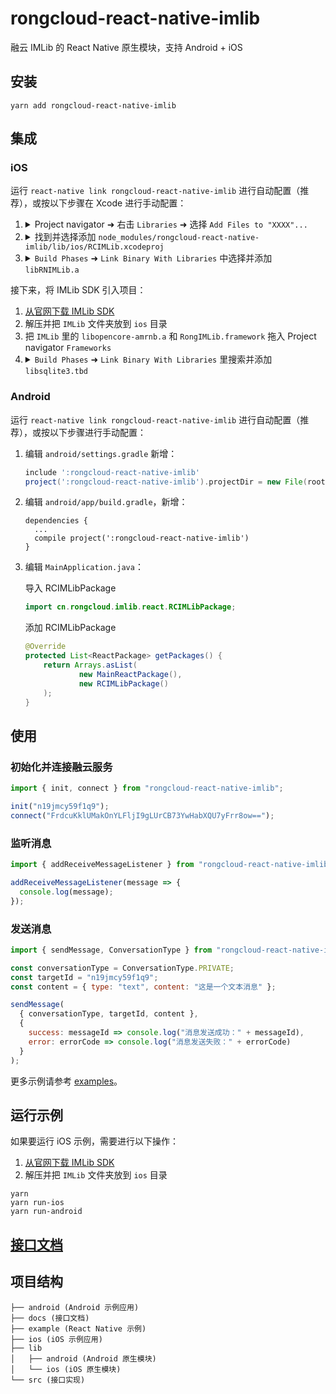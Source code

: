 # rongcloud-react-native-imlib
融云 IMLib 的 React Native 原生模块，支持 Android + iOS

## 安装

```
yarn add rongcloud-react-native-imlib
```

## 集成

### iOS

运行 `react-native link rongcloud-react-native-imlib` 进行自动配置（推荐），或按以下步骤在 Xcode 进行手动配置：

1. <details>
   <summary>Project navigator ➜ 右击 <code>Libraries</code> ➜ 选择 <code>Add Files to "XXXX"...</code></summary>
   <img src="https://user-images.githubusercontent.com/1709072/55277292-70aae500-5339-11e9-9949-713c4ba28ccb.png" width=240>
   </details>
2. <details>
   <summary>找到并选择添加 <code>node_modules/rongcloud-react-native-imlib/lib/ios/RCIMLib.xcodeproj</code></summary>
   <img src="https://user-images.githubusercontent.com/1709072/55277323-c7b0ba00-5339-11e9-982e-3b87a510cca8.png" width=600>
   </details>
3. <details>
   <summary><code>Build Phases</code> ➜ <code>Link Binary With Libraries</code> 中选择并添加 <code>libRNIMLib.a</code></summary>
   <img src="https://user-images.githubusercontent.com/1709072/55277356-3e4db780-533a-11e9-8f3b-141b005e449a.png" width=600>
   </details>

接下来，将 IMLib SDK 引入项目：

1. [从官网下载 IMLib SDK](https://www.rongcloud.cn/downloads)
2. 解压并把 `IMLib` 文件夹放到 `ios` 目录
3. 把 `IMLib` 里的 `libopencore-amrnb.a` 和 `RongIMLib.framework` 拖入 Project navigator `Frameworks`
4. <details>
   <summary><code>Build Phases</code> ➜ <code>Link Binary With Libraries</code> 里搜索并添加 <code>libsqlite3.tbd</code></summary>
   <img src="https://user-images.githubusercontent.com/1709072/55277928-88399c00-5340-11e9-938c-f88cd832d0de.png" width=600>
   </details>

### Android

运行 `react-native link rongcloud-react-native-imlib` 进行自动配置（推荐），或按以下步骤进行手动配置：

1. 编辑 `android/settings.gradle` 新增：

   ```gradle
   include ':rongcloud-react-native-imlib'
   project(':rongcloud-react-native-imlib').projectDir = new File(rootProject.projectDir, '../node_modules/rongcloud-react-native-imlib/lib/android')
   ```

2. 编辑 `android/app/build.gradle`，新增：

   ```
   dependencies {
     ...
     compile project(':rongcloud-react-native-imlib')
   }
   ```

3. 编辑 `MainApplication.java`：

   导入 RCIMLibPackage

   ```java
   import cn.rongcloud.imlib.react.RCIMLibPackage;
   ```

   添加 RCIMLibPackage

   ```java
   @Override
   protected List<ReactPackage> getPackages() {
       return Arrays.asList(
               new MainReactPackage(),
               new RCIMLibPackage()
       );
   }
   ```

## 使用

### 初始化并连接融云服务

```javascript
import { init, connect } from "rongcloud-react-native-imlib";

init("n19jmcy59f1q9");
connect("FrdcuKklUMakOnYLFljI9gLUrCB73YwHabXQU7yFrr8ow==");
```

### 监听消息

```javascript
import { addReceiveMessageListener } from "rongcloud-react-native-imlib";

addReceiveMessageListener(message => {
  console.log(message);
});
```

### 发送消息

```javascript
import { sendMessage, ConversationType } from "rongcloud-react-native-imlib";

const conversationType = ConversationType.PRIVATE;
const targetId = "n19jmcy59f1q9";
const content = { type: "text", content: "这是一个文本消息" };

sendMessage(
  { conversationType, targetId, content },
  {
    success: messageId => console.log("消息发送成功：" + messageId),
    error: errorCode => console.log("消息发送失败：" + errorCode)
  }
);
```

更多示例请参考 [examples](example/examples)。

## 运行示例

如果要运行 iOS 示例，需要进行以下操作：
1. [从官网下载 IMLib SDK](https://www.rongcloud.cn/downloads)
2. 解压并把 `IMLib` 文件夹放到 `ios` 目录

```
yarn
yarn run-ios
yarn run-android
```

## [接口文档](docs)

## 项目结构
```
├── android (Android 示例应用)
├── docs (接口文档)
├── example (React Native 示例)
├── ios (iOS 示例应用)
├── lib
│   ├── android (Android 原生模块)
│   └── ios (iOS 原生模块)
└── src (接口实现)
```
